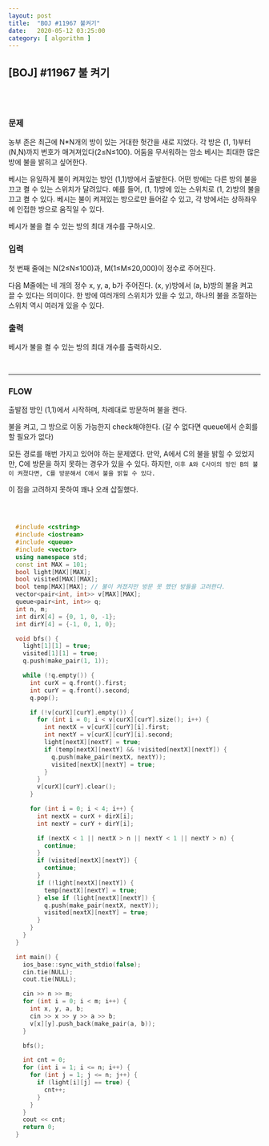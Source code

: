 ```yaml
---
layout:	post
title:	"BOJ #11967 불켜기"
date:	2020-05-12 03:25:00
category: [ algorithm ]
---
```






## [BOJ] #11967 불 켜기

<br/>

<br/>

### 문제

농부 존은 최근에 N*N개의 방이 있는 거대한 헛간을 새로 지었다. 각 방은 (1, 1)부터 (N,N)까지 번호가 매겨져있다(2≤N≤100). 어둠을 무서워하는 암소 베시는 최대한 많은 방에 불을 밝히고 싶어한다.

베시는 유일하게 불이 켜져있는 방인 (1,1)방에서 출발한다. 어떤 방에는 다른 방의 불을 끄고 켤 수 있는 스위치가 달려있다. 예를 들어, (1, 1)방에 있는 스위치로 (1, 2)방의 불을 끄고 켤 수 있다. 베시는 불이 켜져있는 방으로만 들어갈 수 있고, 각 방에서는 상하좌우에 인접한 방으로 움직일 수 있다. 

베시가 불을 켤 수 있는 방의 최대 개수를 구하시오.

### 입력

첫 번째 줄에는 N(2≤N≤100)과, M(1≤M≤20,000)이 정수로 주어진다.

다음 M줄에는 네 개의 정수 x, y, a, b가 주어진다. (x, y)방에서 (a, b)방의 불을 켜고 끌 수 있다는 의미이다. 한 방에 여러개의 스위치가 있을 수 있고, 하나의 불을 조절하는 스위치 역시 여러개 있을 수 있다. 

### 출력

베시가 불을 켤 수 있는 방의 최대 개수를 출력하시오.

<br/>

---------------------



### FLOW

출발점 방인 (1,1)에서 시작하며, 차례대로 방문하며 불을 켠다.

불을 켜고, 그 방으로 이동 가능한지 check해야한다. (갈 수 없다면 queue에서 순회를 할 필요가 없다)

모든 경로를 매번 가지고 있어야 하는 문제였다. 만약, A에서 C의 불을 밝힐 수 있었지만, C에 방문을 하지 못하는 경우가 있을 수 있다. 하지만, `이후 A와 C사이의 방인 B의 불이 켜졌다면, C를 방문해서 C에서 불을 밝힐 수 있다.` 

이 점을 고려하지 못하여 꽤나 오래 삽질했다.

<br/>

``` c++

  #include <cstring>
  #include <iostream>
  #include <queue>
  #include <vector>
  using namespace std;
  const int MAX = 101;
  bool light[MAX][MAX];
  bool visited[MAX][MAX];
  bool temp[MAX][MAX]; // 불이 켜졌지만 방문 못 했던 방들을 고려한다.
  vector<pair<int, int>> v[MAX][MAX];
  queue<pair<int, int>> q;
  int n, m;
  int dirX[4] = {0, 1, 0, -1};
  int dirY[4] = {-1, 0, 1, 0};

  void bfs() {
    light[1][1] = true;
    visited[1][1] = true;
    q.push(make_pair(1, 1));

    while (!q.empty()) {
      int curX = q.front().first;
      int curY = q.front().second;
      q.pop();

      if (!v[curX][curY].empty()) {
        for (int i = 0; i < v[curX][curY].size(); i++) {
          int nextX = v[curX][curY][i].first;
          int nextY = v[curX][curY][i].second;
          light[nextX][nextY] = true;
          if (temp[nextX][nextY] && !visited[nextX][nextY]) {
            q.push(make_pair(nextX, nextY));
            visited[nextX][nextY] = true;
          }
        }
        v[curX][curY].clear();
      }

      for (int i = 0; i < 4; i++) {
        int nextX = curX + dirX[i];
        int nextY = curY + dirY[i];

        if (nextX < 1 || nextX > n || nextY < 1 || nextY > n) {
          continue;
        }
        if (visited[nextX][nextY]) {
          continue;
        }
        if (!light[nextX][nextY]) {
          temp[nextX][nextY] = true;
        } else if (light[nextX][nextY]) {
          q.push(make_pair(nextX, nextY));
          visited[nextX][nextY] = true;
        }
      }
    }
  }

  int main() {
    ios_base::sync_with_stdio(false);
    cin.tie(NULL);
    cout.tie(NULL);

    cin >> n >> m;
    for (int i = 0; i < m; i++) {
      int x, y, a, b;
      cin >> x >> y >> a >> b;
      v[x][y].push_back(make_pair(a, b));
    }

    bfs();

    int cnt = 0;
    for (int i = 1; i <= n; i++) {
      for (int j = 1; j <= n; j++) {
        if (light[i][j] == true) {
          cnt++;
        }
      }
    }
    cout << cnt;
    return 0;
  }


```

<br/>

<br/>
